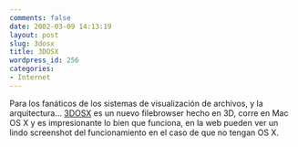```yaml
---
comments: false
date: 2002-03-09 14:13:19
layout: post
slug: 3dosx
title: 3DOSX
wordpress_id: 256
categories:
- Internet
---
```


Para los fanáticos de los sistemas de visualización de archivos, y la arquitectura… [3DOSX](http://www.acm.uiuc.edu/macwarriors/eoh2k2/3dosx/) es un nuevo filebrowser hecho en 3D, corre en Mac OS X y es impresionante lo bien que funciona, en la web pueden ver un lindo screenshot del funcionamiento en el caso de que no tengan OS X.




 

